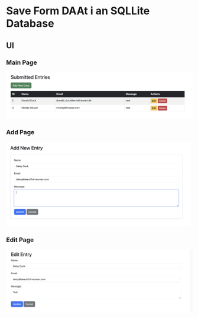 # Save Form DAAt i an SQLLite Database


## UI

### Main Page
![Main](doc/main.png)

### Add Page
![Main](doc/add.png)

### Edit Page
![Main](doc/edit.png)